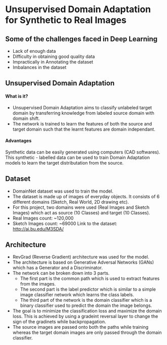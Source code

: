 # Unsupervised Domain Adaptation for Synthetic to Real Images
## Some of the challenges faced in Deep Learning
*	Lack of enough data
*	Difficulty in obtaining good quality data
*	Impractically in Annotating the dataset
*	Imbalances in the dataset

## Unsupervised Domain Adaptation
#### What is it?
* Unsupervised Domain Adaptation aims to classify unlabeled target domain by transferring knowledge from labeled source domain with domain shift.
* The network is trained to learn the features of both the source and target domain such that the learnt features are domain independant. 

#### Advantages
Synthetic data can be easily generated using computers (CAD softwares). This synthetic - labelled data can be used to train Domain Adaptation models to learn the target distributation from the source.

## Dataset 
* DomainNet dataset was used to train the model.
* The dataset is made up of images of everyday objects. It consists of 6 different domains (Sketch, Real World, 2D drawing etc). 
* For this project, two domains were used (Real Images and Sketch Images) which act as source (10 Classes) and target (10 Classes). 
* Real Images count: ~120,000
* Sketch Images count: ~69000
Link to the dataset: http://ai.bu.edu/M3SDA/

## Architecture
* RevGrad (Reverse Gradient) architecture was used for the model.
* The architecture is based on Generative Adversal Networks (GANs) which has a Generator and a Discriminator.
* The network can be broken down into 3 parts. 
	* The first part is the common path which is used to extract features from the images.
	* The second part is the label predictor which is similar to a simple image classifier network which learns the class labels.
	* The third part of the network is the domain classifier which is a binary classifier used to predict the domain the image belongs.
* The goal is to minimize the classification loss and maximize the domain loss. This is achieved by using a gradeint reversal layer to change the sign of the gradinets while backpropagation.
* The source images are passed onto both the paths while training whereas the target domain images are only passed through the domain classifier.

 


